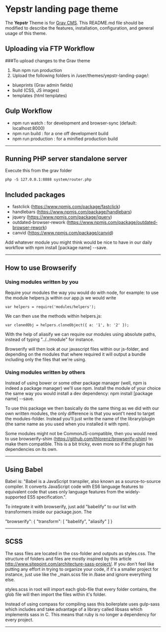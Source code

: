 # Yepstr landing page theme

The **Yepstr** Theme is for [Grav CMS](http://github.com/getgrav/grav).  This README.md file should be modified to describe the features, installation, configuration, and general usage of this theme.

## Uploading via FTP Workflow

###To upload changes to the Grav theme

1. Run npm run production
2. Upload the following folders in /user/themes/yepstr-landing-page/:
  * blueprints (Grav admin fields)
  * build (CSS, JS images)
  * templates (html templates)


## Gulp Workflow

* npm run watch : for development and browser-sync (default: localhost:8000)
* npm run build : for a one off development build
* npm run production : for a minified production build

* * *

## Running PHP server standalone server
Execute this from the grav folder
```
php -S 127.0.0.1:8888 system/router.php
```

## Included packages

* fastclick (https://www.npmjs.com/package/fastclick)
* handlebars (https://www.npmjs.com/package/handlebars)
* jquery (https://www.npmjs.com/package/jquery)
* outdated-browser-rework (https://www.npmjs.com/package/outdated-browser-rework)
* canvid (https://www.npmjs.com/package/canvid)

Add whatever module you might think would be nice to have in our daily workflow with npm install [package name] --save.

* * *

## How to use Browserify

### Using modules written by you

Require your modules the way you would do with node, for example: to use the module helpers.js within our app.js we would write

```
var helpers = require('modules/helpers');
```
We can then use the methods within helpers.js:
```
var clonedObj = helpers.cloneObject({ a: '1', b: '2' });
```

With the help of aliasify we can require our modules using absolute paths, instead of typing "../../module" for instance.

Browserify will then look at our javascript files within our js-folder, and depending on the modules that where required it will output a bundle including only the files that we're using.

### Using modules written by others

Instead of using bower or some other package manager (well, npm is indeed a package manager) we'll use npm. Install the module of your choice the same way you would install a dev dependency: npm install [package name] --save.

To use this package we then basically do the same thing as we did with our own written modules, the only difference is that you wont't need to target the modules-folder. Instead you'll just write the name of the library/plugin (the same name as you used when you installed it with npm).

Some modules might not be CommonJS-compatible, then you would need to use browserify-shim (https://github.com/thlorenz/browserify-shim) to make them compatible. This is a bit tricky, even more so if the plugin has dependencies on its own.


* * *

## Using Babel

Babel is: "Babel is a JavaScript transpiler, also known as a source-to-source compiler. It converts JavaScript code with ES6 language features to equivalent code that uses only language features from the widely-supported ES5 specification.".

To integrate it with browserify, just add "babelify" to our list with transformers inside our package.json. The

"browserify": {
   "transform": [
       "babelify",
       "aliasify"
   ]
}


* * *

## SCSS

The sass files are located in the css-folder and outputs as styles.css. The structure of folders and files are mostly inspired by this article http://www.sitepoint.com/architecture-sass-project/. If you don't feel like putting any effort in trying to organize your code, if it's a smaller project for instance, just use like the _main.scss file in /base and ignore everything else.

styles.scss in root will import each glob-file that every folder contains, the glob file will then import the files within it's folder.

Instead of using compass for compiling sass this boilerplate uses gulp-sass which includes and take advantage of a library called libsass which implements sass in C. This means that ruby is no longer a dependency for every project.

* * *
